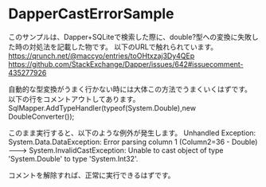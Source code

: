 # DapperCastErrorSample

このサンプルは、Dapper+SQLiteで検索した際に、double?型への変換に失敗した時の対処法を記載した物です。
以下のURLで触れられています。
https://qrunch.net/@maccyo/entries/toOHtxzaj3Dy4QEp
https://github.com/StackExchange/Dapper/issues/642#issuecomment-435277926

自動的な型変換がうまく行かない時には大体この方法でうまくいくはずです。
以下の行をコメントアウトしてあります。
SqlMapper.AddTypeHandler(typeof(System.Double),new DoubleConverter());

このまま実行すると、以下のような例外が発生します。
Unhandled Exception: System.Data.DataException: Error parsing column 1 (Column2=36 - Double) ---> System.InvalidCastException: Unable to cast object of type 'System.Double' to type 'System.Int32'.

コメントを解除すれば、正常に実行できるはずです。
